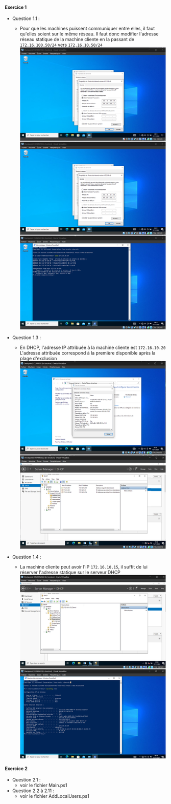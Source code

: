 #### Exercice 1
  - Question 1.1 :  
    * Pour que les machines puissent communiquer entre elles, il faut qu'elles soient sur le même réseau.
Il faut donc modifier l'adresse réseau statique de la machine cliente en la passant de ````172.16.100.50/24```` vers ````172.16.10.50/24````
![img1](./exo1_5.png)
![im2](./exo1_6.png)
![im3](./exo1_7.png)

  - Question 1.3 :
    * En DHCP, l'adresse IP attribuée à la machine cliente est ````172.16.10.20````  
L'adresse attribuée correspond à la première disponible après la plage d'exclusion 
![im4](./exo1_8.png)
![im4](./exo1_10.png)

  - Question 1.4 :
    * La machine cliente peut avoir l'IP ````172.16.10.15````, il suffit de lui réserver l'adresse statique sur le serveur DHCP
![im4](./exo1_11.png)
![im4](./exo1_12.png)

#### Exercice 2
  - Question 2.1 :
    * voir le fichier Main.ps1
  - Question 2.2 à 2.11 :
    * voir le fichier AddLocalUsers.ps1
